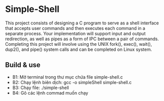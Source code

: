 # Simple-Shell
This project consists of designing a C program to serve as a shell interface that accepts user commands and then executes each command in a separate process. Your implementation will support input and output redirection, as well as pipes as a form of IPC between a pair of commands. Completing this project will involve using the UNIX fork(), exec(), wait(), dup2(), and pipe() system calls and can be completed on Linux system.
## Build & use
* B1: Mở terminal trong thư mục chứa file simple-shell.c
* B2: Chạy lệnh biên dịch: gcc -o simpleShell simple-shell.c
* B3: Chạy file: ./simple-shell
* B4: Gõ các lệnh commad muốn chạy
